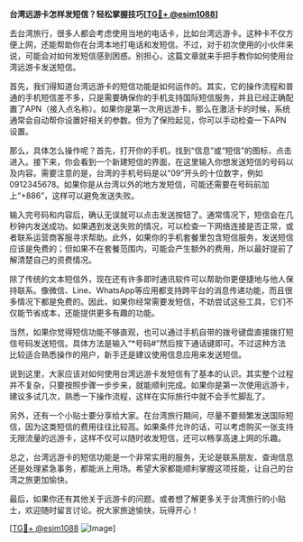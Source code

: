 **台湾远游卡怎样发短信？轻松掌握技巧[[TG💪+ @esim1088](https://t.me/s/esim1088)]**

去台湾旅行，很多人都会考虑使用当地的电话卡，比如台湾远游卡。这种卡不仅方便上网，还能帮助你在台湾本地打电话和发短信。不过，对于初次使用的小伙伴来说，可能会对如何发短信感到困惑。别担心，这篇文章就来手把手教你如何使用台湾远游卡发送短信。

首先，我们得知道台湾远游卡的短信功能是如何运作的。其实，它的操作流程和普通的手机短信差不多，只是需要确保你的手机支持国际短信服务，并且已经正确配置了APN（接入点名称）。如果你是第一次用远游卡，那么在激活卡的时候，系统通常会自动帮你设置好相关的参数。但为了保险起见，你可以手动检查一下APN设置。

那么，具体怎么操作呢？首先，打开你的手机，找到“信息”或“短信”的图标，点击进入。接下来，你会看到一个新建短信的界面，在这里输入你想发送短信的号码以及内容。需要注意的是，台湾的手机号码是以“09”开头的十位数字，例如0912345678。如果你是从台湾以外的地方发短信，可能还需要在号码前加上“+886”，这样可以避免发送失败。

输入完号码和内容后，确认无误就可以点击发送按钮了。通常情况下，短信会在几秒钟内发送成功。如果遇到发送失败的情况，可以检查一下网络连接是否正常，或者联系运营商客服寻求帮助。此外，如果你的手机套餐里包含短信服务，发送短信应该是免费的；但如果不在套餐范围内，可能会产生额外的费用，所以最好提前了解清楚自己的资费情况。

除了传统的文本短信外，现在还有许多即时通讯软件可以帮助你更便捷地与他人保持联系。像微信、Line、WhatsApp等应用都支持跨平台的消息传递功能，而且很多情况下都是免费的。因此，如果你经常需要发短信，不妨尝试这些工具，它们不仅能节省成本，还能提供更多有趣的功能。

当然，如果你觉得短信功能不够直观，也可以通过手机自带的拨号键盘直接拨打短信号码发送短信。具体方法是输入“*号码#”然后按下通话键即可。不过这种方法比较适合熟悉操作的用户，新手还是建议使用信息应用来发送短信。

说到这里，大家应该对如何使用台湾远游卡发短信有了基本的认识。其实整个过程并不复杂，只要按照步骤一步步来，就能顺利完成。如果你是第一次使用远游卡，建议多试几次，熟悉一下操作流程，这样在实际旅行中就不会手忙脚乱了。

另外，还有一个小贴士要分享给大家。在台湾旅行期间，尽量不要频繁发送国际短信，因为这类短信的费用往往比较高。如果条件允许的话，可以考虑购买一张支持无限流量的远游卡，这样不仅可以随时收发短信，还可以畅享高速上网的乐趣。

总之，台湾远游卡的短信功能是一个非常实用的服务，无论是联系朋友、查询信息还是处理紧急事务，都能派上用场。希望大家都能顺利掌握这项技能，让自己的台湾之旅更加愉快。

最后，如果你还有其他关于远游卡的问题，或者想了解更多关于台湾旅行的小贴士，欢迎随时留言讨论。祝大家旅途愉快，玩得开心！

[[TG💪+ @esim1088](https://t.me/s/esim1088) ![Image](https://i.postimg.cc/4NQfJmqS/Snipaste-2025-05-13-00-14-12.png)]